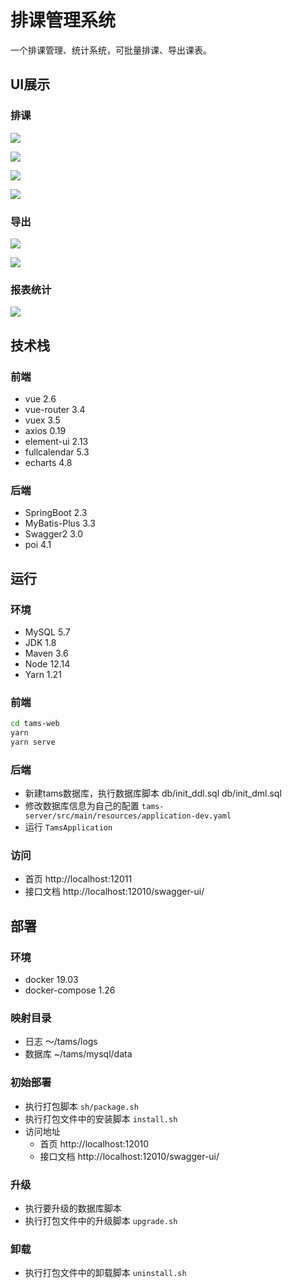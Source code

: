 # 排课管理系统
一个排课管理、统计系统，可批量排课、导出课表。

## UI展示
### 排课
![](./doc/img/week-view.png)

![](./doc/img/month-view.png)

![](./doc/img/batch-scheduling-course.png)

![](./doc/img/drag-drop-edit.gif)
### 导出
![](./doc/img/export.png)

![](./doc/img/excel.png)
### 报表统计
![](./doc/img/report.png)

## 技术栈
### 前端
- vue 2.6
- vue-router 3.4
- vuex 3.5
- axios 0.19
- element-ui 2.13
- fullcalendar 5.3
- echarts 4.8

### 后端
- SpringBoot 2.3
- MyBatis-Plus 3.3
- Swagger2 3.0
- poi 4.1

## 运行
### 环境
- MySQL 5.7
- JDK 1.8
- Maven 3.6
- Node 12.14
- Yarn 1.21
### 前端
```bash
cd tams-web
yarn
yarn serve
```
### 后端
- 新建tams数据库，执行数据库脚本 db/init_ddl.sql db/init_dml.sql
- 修改数据库信息为自己的配置 `tams-server/src/main/resources/application-dev.yaml`
- 运行 `TamsApplication`

### 访问
- 首页 http://localhost:12011
- 接口文档 http://localhost:12010/swagger-ui/

## 部署
### 环境
- docker 19.03
- docker-compose 1.26
### 映射目录
- 日志 ～/tams/logs
- 数据库 ~/tams/mysql/data
### 初始部署
- 执行打包脚本 `sh/package.sh`
- 执行打包文件中的安装脚本 `install.sh`
- 访问地址
    - 首页 http://localhost:12010
    - 接口文档 http://localhost:12010/swagger-ui/

### 升级
- 执行要升级的数据库脚本
- 执行打包文件中的升级脚本 `upgrade.sh`

### 卸载
- 执行打包文件中的卸载脚本 `uninstall.sh`

